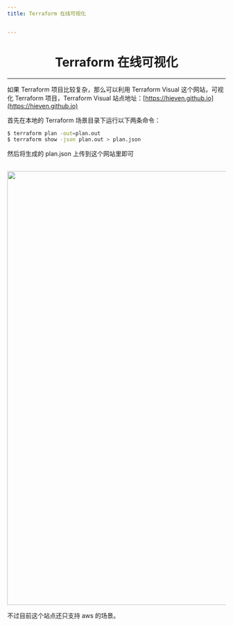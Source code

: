 ```yaml
---
title: Terraform 在线可视化


---
```


<center><h1>Terraform 在线可视化</h1></center>

---

如果 Terraform 项目比较复杂，那么可以利用 Terraform Visual 这个网站，可视化 Terraform 项目，Terraform Visual 站点地址：[https://hieven.github.io](https://hieven.github.io)

首先在本地的 Terraform 场景目录下运行以下两条命令：

```bash
$ terraform plan -out=plan.out
$ terraform show -json plan.out > plan.json
```

然后将生成的 plan.json 上传到这个网站里即可

</br><img width="1000" src="https://github.com/hieven/terraform-visual/raw/master/docs/demo.gif"></br>

不过目前这个站点还只支持 aws 的场景。

<Vssue />

<script>
export default {
    mounted () {
      this.$page.lastUpdated = "2022年6月16日"
    }
  }
</script>